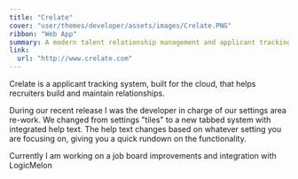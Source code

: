 ```yaml
---
title: "Crelate"
cover: "user/themes/developer/assets/images/Crelate.PNG"
ribbon: "Web App"
summary: A modern talent relationship management and applicant tracking solution that’s “just right”.
link:
  url: "http://www.crelate.com"
---
```


Crelate is a applicant tracking system, built for the cloud, that helps recruiters build and maintain relationships. 

During our recent release I was the developer in charge of our settings area re-work. We changed from settings "tiles" to a new tabbed system with integrated help text. The help text changes based on whatever setting you are focusing on, giving you a quick rundown on the functionality.

Currently I am working on a job board improvements and integration with LogicMelon